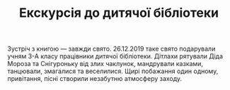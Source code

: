 ﻿---
title: Екскурсія до дитячої бібліотеки
---

Зустріч з книгою — завжди свято. 26.12.2019 таке свято подарували учням 3-А класу працівники дитячої бібліотеки. Дітлахи рятували Діда Мороза та Снігуроньку від злих чаклунок, мандрували казками, танцювали, змагалися та веселилися. Щирі побажання один одному, привітання, пісні створили незабутню атмосферу заходу.

<slideshow />
